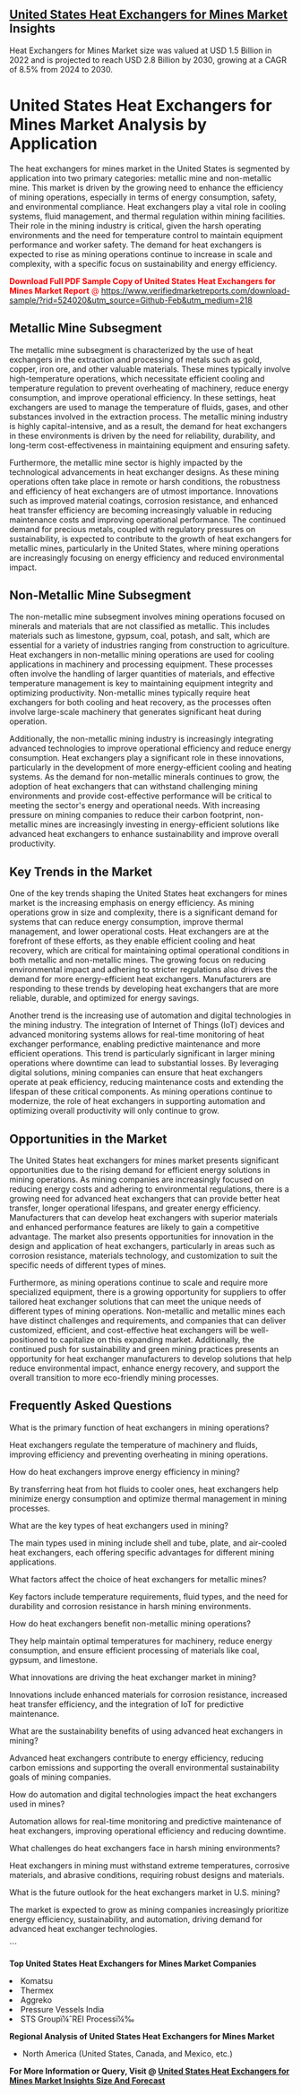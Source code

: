 <h2><a href="https://www.verifiedmarketreports.com/download-sample/?rid=524020&amp;utm_source=Github-Feb&amp;utm_medium=218" target="_blank">United States Heat Exchangers for Mines Market</a> Insights</h2><p>Heat Exchangers for Mines Market size was valued at USD 1.5 Billion in 2022 and is projected to reach USD 2.8 Billion by 2030, growing at a CAGR of 8.5% from 2024 to 2030.</p><p> <h1>United States Heat Exchangers for Mines Market Analysis by Application</h1> <p>The heat exchangers for mines market in the United States is segmented by application into two primary categories: metallic mine and non-metallic mine. This market is driven by the growing need to enhance the efficiency of mining operations, especially in terms of energy consumption, safety, and environmental compliance. Heat exchangers play a vital role in cooling systems, fluid management, and thermal regulation within mining facilities. Their role in the mining industry is critical, given the harsh operating environments and the need for temperature control to maintain equipment performance and worker safety. The demand for heat exchangers is expected to rise as mining operations continue to increase in scale and complexity, with a specific focus on sustainability and energy efficiency. <p><span class=""><span style="color: #ff0000;"><strong>Download Full PDF Sample Copy of United States Heat Exchangers for Mines Market Report</strong> @ </span><a href="https://www.verifiedmarketreports.com/download-sample/?rid=524020&amp;utm_source=Github-Feb&amp;utm_medium=218" target="_blank">https://www.verifiedmarketreports.com/download-sample/?rid=524020&amp;utm_source=Github-Feb&amp;utm_medium=218</a></span></p> <h2>Metallic Mine Subsegment</h2> <p>The metallic mine subsegment is characterized by the use of heat exchangers in the extraction and processing of metals such as gold, copper, iron ore, and other valuable materials. These mines typically involve high-temperature operations, which necessitate efficient cooling and temperature regulation to prevent overheating of machinery, reduce energy consumption, and improve operational efficiency. In these settings, heat exchangers are used to manage the temperature of fluids, gases, and other substances involved in the extraction process. The metallic mining industry is highly capital-intensive, and as a result, the demand for heat exchangers in these environments is driven by the need for reliability, durability, and long-term cost-effectiveness in maintaining equipment and ensuring safety. <p>Furthermore, the metallic mine sector is highly impacted by the technological advancements in heat exchanger designs. As these mining operations often take place in remote or harsh conditions, the robustness and efficiency of heat exchangers are of utmost importance. Innovations such as improved material coatings, corrosion resistance, and enhanced heat transfer efficiency are becoming increasingly valuable in reducing maintenance costs and improving operational performance. The continued demand for precious metals, coupled with regulatory pressures on sustainability, is expected to contribute to the growth of heat exchangers for metallic mines, particularly in the United States, where mining operations are increasingly focusing on energy efficiency and reduced environmental impact.</p> <h2>Non-Metallic Mine Subsegment</h2> <p>The non-metallic mine subsegment involves mining operations focused on minerals and materials that are not classified as metallic. This includes materials such as limestone, gypsum, coal, potash, and salt, which are essential for a variety of industries ranging from construction to agriculture. Heat exchangers in non-metallic mining operations are used for cooling applications in machinery and processing equipment. These processes often involve the handling of larger quantities of materials, and effective temperature management is key to maintaining equipment integrity and optimizing productivity. Non-metallic mines typically require heat exchangers for both cooling and heat recovery, as the processes often involve large-scale machinery that generates significant heat during operation. <p>Additionally, the non-metallic mining industry is increasingly integrating advanced technologies to improve operational efficiency and reduce energy consumption. Heat exchangers play a significant role in these innovations, particularly in the development of more energy-efficient cooling and heating systems. As the demand for non-metallic minerals continues to grow, the adoption of heat exchangers that can withstand challenging mining environments and provide cost-effective performance will be critical to meeting the sector's energy and operational needs. With increasing pressure on mining companies to reduce their carbon footprint, non-metallic mines are increasingly investing in energy-efficient solutions like advanced heat exchangers to enhance sustainability and improve overall productivity.</p> <h2>Key Trends in the Market</h2> <p>One of the key trends shaping the United States heat exchangers for mines market is the increasing emphasis on energy efficiency. As mining operations grow in size and complexity, there is a significant demand for systems that can reduce energy consumption, improve thermal management, and lower operational costs. Heat exchangers are at the forefront of these efforts, as they enable efficient cooling and heat recovery, which are critical for maintaining optimal operational conditions in both metallic and non-metallic mines. The growing focus on reducing environmental impact and adhering to stricter regulations also drives the demand for more energy-efficient heat exchangers. Manufacturers are responding to these trends by developing heat exchangers that are more reliable, durable, and optimized for energy savings.</p> <p>Another trend is the increasing use of automation and digital technologies in the mining industry. The integration of Internet of Things (IoT) devices and advanced monitoring systems allows for real-time monitoring of heat exchanger performance, enabling predictive maintenance and more efficient operations. This trend is particularly significant in larger mining operations where downtime can lead to substantial losses. By leveraging digital solutions, mining companies can ensure that heat exchangers operate at peak efficiency, reducing maintenance costs and extending the lifespan of these critical components. As mining operations continue to modernize, the role of heat exchangers in supporting automation and optimizing overall productivity will only continue to grow.</p> <h2>Opportunities in the Market</h2> <p>The United States heat exchangers for mines market presents significant opportunities due to the rising demand for efficient energy solutions in mining operations. As mining companies are increasingly focused on reducing energy costs and adhering to environmental regulations, there is a growing need for advanced heat exchangers that can provide better heat transfer, longer operational lifespans, and greater energy efficiency. Manufacturers that can develop heat exchangers with superior materials and enhanced performance features are likely to gain a competitive advantage. The market also presents opportunities for innovation in the design and application of heat exchangers, particularly in areas such as corrosion resistance, materials technology, and customization to suit the specific needs of different types of mines.</p> <p>Furthermore, as mining operations continue to scale and require more specialized equipment, there is a growing opportunity for suppliers to offer tailored heat exchanger solutions that can meet the unique needs of different types of mining operations. Non-metallic and metallic mines each have distinct challenges and requirements, and companies that can deliver customized, efficient, and cost-effective heat exchangers will be well-positioned to capitalize on this expanding market. Additionally, the continued push for sustainability and green mining practices presents an opportunity for heat exchanger manufacturers to develop solutions that help reduce environmental impact, enhance energy recovery, and support the overall transition to more eco-friendly mining processes.</p> <h2>Frequently Asked Questions</h2> <p>What is the primary function of heat exchangers in mining operations?</p> <p>Heat exchangers regulate the temperature of machinery and fluids, improving efficiency and preventing overheating in mining operations.</p> <p>How do heat exchangers improve energy efficiency in mining?</p> <p>By transferring heat from hot fluids to cooler ones, heat exchangers help minimize energy consumption and optimize thermal management in mining processes.</p> <p>What are the key types of heat exchangers used in mining?</p> <p>The main types used in mining include shell and tube, plate, and air-cooled heat exchangers, each offering specific advantages for different mining applications.</p> <p>What factors affect the choice of heat exchangers for metallic mines?</p> <p>Key factors include temperature requirements, fluid types, and the need for durability and corrosion resistance in harsh mining environments.</p> <p>How do heat exchangers benefit non-metallic mining operations?</p> <p>They help maintain optimal temperatures for machinery, reduce energy consumption, and ensure efficient processing of materials like coal, gypsum, and limestone.</p> <p>What innovations are driving the heat exchanger market in mining?</p> <p>Innovations include enhanced materials for corrosion resistance, increased heat transfer efficiency, and the integration of IoT for predictive maintenance.</p> <p>What are the sustainability benefits of using advanced heat exchangers in mining?</p> <p>Advanced heat exchangers contribute to energy efficiency, reducing carbon emissions and supporting the overall environmental sustainability goals of mining companies.</p> <p>How do automation and digital technologies impact the heat exchangers used in mines?</p> <p>Automation allows for real-time monitoring and predictive maintenance of heat exchangers, improving operational efficiency and reducing downtime.</p> <p>What challenges do heat exchangers face in harsh mining environments?</p> <p>Heat exchangers in mining must withstand extreme temperatures, corrosive materials, and abrasive conditions, requiring robust designs and materials.</p> <p>What is the future outlook for the heat exchangers market in U.S. mining?</p> <p>The market is expected to grow as mining companies increasingly prioritize energy efficiency, sustainability, and automation, driving demand for advanced heat exchanger technologies.</p> ```</p><p><strong>Top United States Heat Exchangers for Mines Market Companies</strong></p><div data-test-id=""><p><li>Komatsu</li><li> Thermex</li><li> Aggreko</li><li> Pressure Vessels India</li><li> STS Groupï¼ˆREI Processï¼‰</li></p><div><strong>Regional Analysis of&nbsp;United States Heat Exchangers for Mines Market</strong></div><ul><li dir="ltr"><p dir="ltr">North America&nbsp;(United States, Canada, and Mexico, etc.)</p></li></ul><p><strong>For More Information or Query, Visit @&nbsp;</strong><strong><a href="https://www.verifiedmarketreports.com/product/heat-exchangers-for-mines-market/?utm_source=Github-Feb&amp;utm_medium=218" target="_blank">United States Heat Exchangers for Mines Market Insights Size And Forecast</a></strong></p></div>
